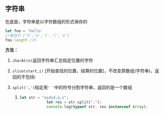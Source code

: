 ## 字符串

在底层，字符串是以字符数组的形式保存的

```js
let foo = 'hello'
//相当于 ['h','e','l','l','o']
foo.length //5
```

**方法：**

1. `charAt(n)`返回字符串汇总指定位置的字符

2. `slice(start,i)` [开始查找的位置，结算的位置]，不改变原数组(字符串)，返回的不包括i

3. `split(',')`指定用`' '`中的符号分割字符串，返回的是一个数组

   1. ```js
      let str = "asdsd,a,s";
                  let res = str.split(",");
                  console.log(typeof str, res instanceof Array);
      ```

   

